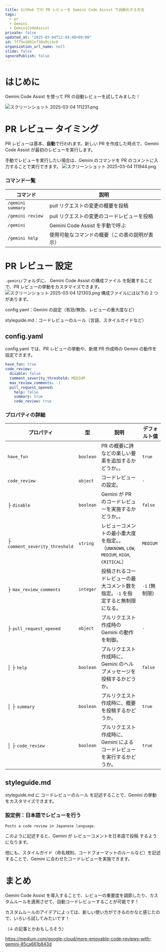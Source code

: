 ```yaml
---
title: GitHub での PR レビューを Gemini Code Assist で自動化する方法
tags:
  - pr
  - Gemini
  - GeminiCodeAssist
private: false
updated_at: "2025-03-04T12:49:48+09:00"
id: 7f75e1091e730a9ccac6
organization_url_name: null
slide: false
ignorePublish: false
---
```


# はじめに

Gemini Code Assist を使って PR の自動レビューを試してみました！

![スクリーンショット 2025-03-04 111231.png](https://qiita-image-store.s3.ap-northeast-1.amazonaws.com/0/2603981/3fac3210-4552-47b3-90d7-878b6c5ff759.png)

# PR レビュー タイミング

PR レビューは基本、**自動**で行われます。新しい PR を作成した時点で、Gemini Code Assist が最初のレビューを実行します。

手動でレビューを実行したい場合は、Gemini のコマンドを PR のコメントに入力することで実行できます。
![スクリーンショット 2025-03-04 111944.png](https://qiita-image-store.s3.ap-northeast-1.amazonaws.com/0/2603981/83bd003c-186d-4d23-bf21-1bec39d02d67.png)

### コマンド一覧

| コマンド          | 説明                                           |
| ----------------- | ---------------------------------------------- |
| `/gemini summary` | pull リクエストの変更の概要を投稿              |
| `/gemini review`  | pull リクエストの変更のコードレビューを投稿    |
| `/gemini`         | Gemini Code Assist を手動で呼ぶ                |
| `/gemini help`    | 使用可能なコマンドの概要（この表の説明が表示） |

# PR レビュー 設定

`.gemini/`フォルダに、 Gemini Code Assist の構成ファイル を配置することで、PR レビューの挙動をカスタマイズできます。
![スクリーンショット 2025-03-04 121303.png](https://qiita-image-store.s3.ap-northeast-1.amazonaws.com/0/2603981/d43af1d7-6eec-409e-a942-7c4c72e3eed9.png)
構成ファイルには以下の 2 つがあります。

config.yaml：Gemini の設定（有効/無効、レビューの重大度など）

styleguide.md：コードレビューのルール（言語、スタイルガイドなど）

## config.yaml

config.yaml では、PR レビューの挙動や、新規 PR 作成時の Gemini の動作を設定できます。

```config.yaml
have_fun: true
code_review:
  disable: false
  comment_severity_threshold: MEDIUM
  max_review_comments: -1
  pull_request_opened:
    help: false
    summary: true
    code_review: true
```

### プロパティの詳細

| プロパティ                     | 型        | 説明                                                                                     | デフォルト値  |
| ------------------------------ | --------- | ---------------------------------------------------------------------------------------- | ------------- |
| `have_fun`                     | `boolean` | PR の概要に詩などの楽しい要素を追加するかどうか。。                                      | `true`        |
| `code_review`                  | `object`  | コードレビューの設定。                                                                   | `-`           |
| ├ `disable`                    | `boolean` | Gemini が PR のコードレビューを実施するかどうか。。                                      | `false`       |
| ├ `comment_severity_threshold` | `string`  | レビューコメントの最小重大度を指定。。（`UNKNOWN`, `LOW`, `MEDIUM`, `HIGH`, `CRITICAL`） | `MEDIUM`      |
| ├ `max_review_comments`        | `integer` | 投稿されるコードレビューの最大コメント数を指定。`-1` を指定すると無制限になる。          | `-1` (無制限) |
| ├ `pull_request_opened`        | `object`  | プルリクエスト作成時の Gemini の動作を制御。                                             | `-`           |
| │ ├ `help`                     | `boolean` | プルリクエスト作成時に、Gemini のヘルプメッセージを投稿するかどうか。                    | `false`       |
| │ ├ `summary`                  | `boolean` | プルリクエスト作成時に、概要を投稿するかどうか。                                         | `true`        |
| │ ├ `code_review`              | `boolean` | プルリクエスト作成時に、Gemini によるコードレビューを実行するかどうか。                  | `true`        |

## styleguide.md

styleguide.md に コードレビューのルール を記述することで、Gemini の挙動をカスタマイズできます。

### 設定例：日本語でレビューを行う

```styleguide.md
Posts a code review in Japanese language.
```

このように記述すると、Gemini が レビューコメントを日本語で投稿 するようになります。

他にも、スタイルガイド（命名規則、コードフォーマットのルールなど）を記述することで、Gemini に合わせたコードレビューを実施できます。

# まとめ

Gemini Code Assist を導入することで、レビューの重要度を調節したり、カスタムルールを適用させて、自動コードレビューすることが可能です！

カスタムルールのアイデアによっては、新しい使い方ができるのかなと感じたので、いろいろ試してみたいです！

（↓ の記事とかおもしろそう）

https://medium.com/google-cloud/more-enjoyable-code-reviews-with-gemini-85ca661b843d
